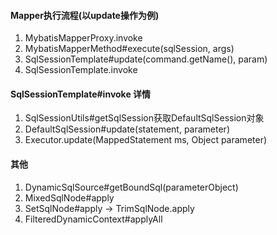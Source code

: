 #### Mapper执行流程(以update操作为例)
1. MybatisMapperProxy.invoke
2. MybatisMapperMethod#execute(sqlSession, args)
3. SqlSessionTemplate#update(command.getName(), param)
4. SqlSessionTemplate.invoke
#### SqlSessionTemplate#invoke 详情
1. SqlSessionUtils#getSqlSession获取DefaultSqlSession对象
2. DefaultSqlSession#update(statement, parameter)
3. Executor.update(MappedStatement ms, Object parameter)
#### 其他
1. DynamicSqlSource#getBoundSql(parameterObject)
2. MixedSqlNode#apply
3. SetSqlNode#apply -> TrimSqlNode.apply
4. FilteredDynamicContext#applyAll